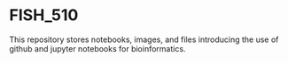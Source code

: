 # FISH_510

This repository stores notebooks, images, and files introducing the use of github and jupyter notebooks for bioinformatics. 